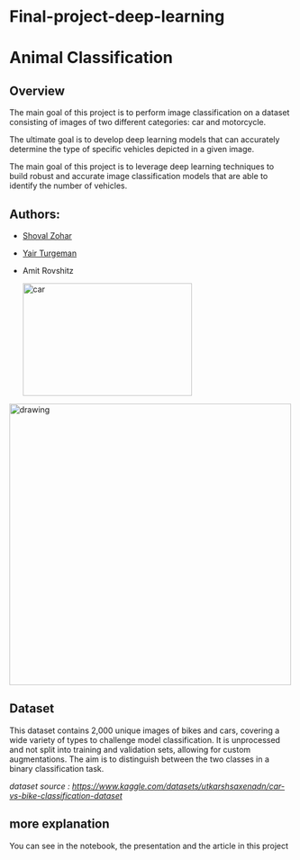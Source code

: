# Final-project-deep-learning
# Animal Classification

## Overview

The main goal of this project is to perform image classification on a dataset consisting of images of two different categories: car and motorcycle.

The ultimate goal is to develop deep learning models that can accurately determine the type of specific vehicles depicted in a given image.

The main goal of this project is to leverage deep learning techniques to build robust and accurate image classification models that are able to identify the number of vehicles.

## Authors:

* [Shoval Zohar](https://github.com/ShovalZ97)
* [Yair Turgeman](https://github.com/yair489)
* Amit Rovshitz

  <img src="![pic_deep](https://github.com/ShovalZ97/Final_project-deep-learning/assets/118892976/7c68d378-f683-434f-a2ca-813adca33ee0)" alt="car" width="300" height="200">
  
<img src="![pic_deep](https://github.com/ShovalZ97/Final_project-deep-learning/assets/118892976/0a68708c-83be-4be2-bf37-37d42be6f0ee)" alt="drawing" width="500"/>



## Dataset
This dataset contains 2,000 unique images of bikes and cars, covering a wide variety of types to challenge model classification.
It is unprocessed and not split into training and validation sets, allowing for custom augmentations. 
The aim is to distinguish between the two classes in a binary classification task.

*dataset source : https://www.kaggle.com/datasets/utkarshsaxenadn/car-vs-bike-classification-dataset*

##  more explanation

You can see in the notebook, the presentation and the article in this project
